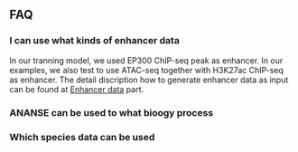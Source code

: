 ## FAQ

### I can use what kinds of enhancer data
In our tranning model, we used EP300 ChIP-seq peak as enhancer. In our examples, we also test to use ATAC-seq together with H3K27ac ChIP-seq as enhancer. The detail discription how to generate enhancer data as input can be found at [Enhancer data](https://anansepy.readthedocs.io/input_data/#enhancer-data) part.

### ANANSE can be used to what bioogy process

### Which species data can be used


